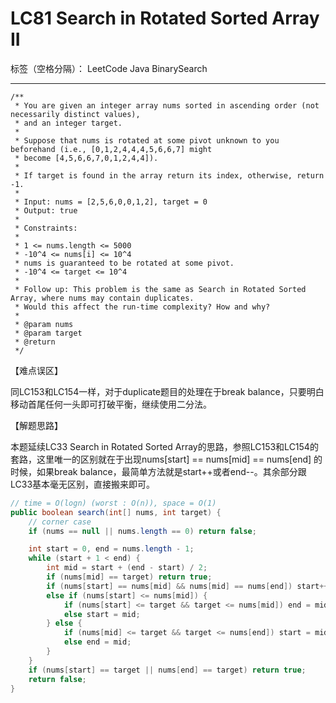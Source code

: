 # LC81 Search in Rotated Sorted Array II
标签（空格分隔）： LeetCode Java BinarySearch

---
    /**
     * You are given an integer array nums sorted in ascending order (not necessarily distinct values),
     * and an integer target.
     *
     * Suppose that nums is rotated at some pivot unknown to you beforehand (i.e., [0,1,2,4,4,4,5,6,6,7] might
     * become [4,5,6,6,7,0,1,2,4,4]).
     *
     * If target is found in the array return its index, otherwise, return -1.
     *
     * Input: nums = [2,5,6,0,0,1,2], target = 0
     * Output: true
     *
     * Constraints:
     *
     * 1 <= nums.length <= 5000
     * -10^4 <= nums[i] <= 10^4
     * nums is guaranteed to be rotated at some pivot.
     * -10^4 <= target <= 10^4
     *
     * Follow up: This problem is the same as Search in Rotated Sorted Array, where nums may contain duplicates.
     * Would this affect the run-time complexity? How and why?
     *
     * @param nums
     * @param target
     * @return
     */


【难点误区】

同LC153和LC154一样，对于duplicate题目的处理在于break balance，只要明白移动首尾任何一头即可打破平衡，继续使用二分法。

【解题思路】

本题延续LC33 Search in Rotated Sorted Array的思路，参照LC153和LC154的套路，这里唯一的区别就在于出现nums[start] == nums[mid] == nums[end] 的时候，如果break balance，最简单方法就是start++或者end--。其余部分跟LC33基本毫无区别，直接搬来即可。


```java
// time = O(logn) (worst : O(n)), space = O(1)
public boolean search(int[] nums, int target) {
    // corner case
    if (nums == null || nums.length == 0) return false;

    int start = 0, end = nums.length - 1;
    while (start + 1 < end) {
        int mid = start + (end - start) / 2;
        if (nums[mid] == target) return true;
        if (nums[start] == nums[mid] && nums[mid] == nums[end]) start++; // break the balance
        else if (nums[start] <= nums[mid]) {
            if (nums[start] <= target && target <= nums[mid]) end = mid;
            else start = mid;
        } else {
            if (nums[mid] <= target && target <= nums[end]) start = mid;
            else end = mid;
        }
    }
    if (nums[start] == target || nums[end] == target) return true;
    return false;
}   
```
